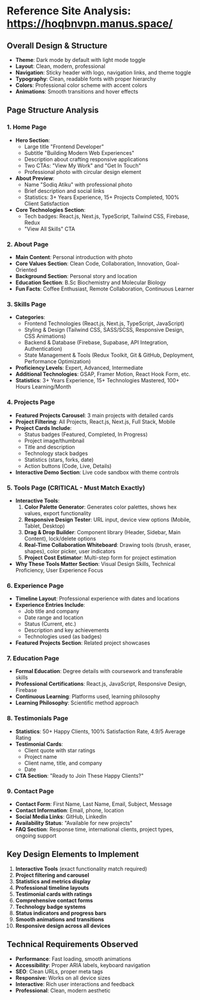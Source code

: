 # Reference Site Analysis: https://hoqbnvpn.manus.space/

## Overall Design & Structure
- **Theme**: Dark mode by default with light mode toggle
- **Layout**: Clean, modern, professional
- **Navigation**: Sticky header with logo, navigation links, and theme toggle
- **Typography**: Clean, readable fonts with proper hierarchy
- **Colors**: Professional color scheme with accent colors
- **Animations**: Smooth transitions and hover effects

## Page Structure Analysis

### 1. Home Page
- **Hero Section**: 
  - Large title "Frontend Developer"
  - Subtitle "Building Modern Web Experiences"
  - Description about crafting responsive applications
  - Two CTAs: "View My Work" and "Get In Touch"
  - Professional photo with circular design element
- **About Preview**: 
  - Name "Sodiq Atiku" with professional photo
  - Brief description and social links
  - Statistics: 3+ Years Experience, 15+ Projects Completed, 100% Client Satisfaction
- **Core Technologies Section**:
  - Tech badges: React.js, Next.js, TypeScript, Tailwind CSS, Firebase, Redux
  - "View All Skills" CTA

### 2. About Page
- **Main Content**: Personal introduction with photo
- **Core Values Section**: Clean Code, Collaboration, Innovation, Goal-Oriented
- **Background Section**: Personal story and location
- **Education Section**: B.Sc Biochemistry and Molecular Biology
- **Fun Facts**: Coffee Enthusiast, Remote Collaboration, Continuous Learner

### 3. Skills Page
- **Categories**:
  - Frontend Technologies (React.js, Next.js, TypeScript, JavaScript)
  - Styling & Design (Tailwind CSS, SASS/SCSS, Responsive Design, CSS Animations)
  - Backend & Database (Firebase, Supabase, API Integration, Authentication)
  - State Management & Tools (Redux Toolkit, Git & GitHub, Deployment, Performance Optimization)
- **Proficiency Levels**: Expert, Advanced, Intermediate
- **Additional Technologies**: GSAP, Framer Motion, React Hook Form, etc.
- **Statistics**: 3+ Years Experience, 15+ Technologies Mastered, 100+ Hours Learning/Month

### 4. Projects Page
- **Featured Projects Carousel**: 3 main projects with detailed cards
- **Project Filtering**: All Projects, React.js, Next.js, Full Stack, Mobile
- **Project Cards Include**:
  - Status badges (Featured, Completed, In Progress)
  - Project image/thumbnail
  - Title and description
  - Technology stack badges
  - Statistics (stars, forks, date)
  - Action buttons (Code, Live, Details)
- **Interactive Demo Section**: Live code sandbox with theme controls

### 5. Tools Page (CRITICAL - Must Match Exactly)
- **Interactive Tools**:
  1. **Color Palette Generator**: Generates color palettes, shows hex values, export functionality
  2. **Responsive Design Tester**: URL input, device view options (Mobile, Tablet, Desktop)
  3. **Drag & Drop Builder**: Component library (Header, Sidebar, Main Content), lock/delete options
  4. **Real-Time Collaboration Whiteboard**: Drawing tools (brush, eraser, shapes), color picker, user indicators
  5. **Project Cost Estimator**: Multi-step form for project estimation
- **Why These Tools Matter Section**: Visual Design Skills, Technical Proficiency, User Experience Focus

### 6. Experience Page
- **Timeline Layout**: Professional experience with dates and locations
- **Experience Entries Include**:
  - Job title and company
  - Date range and location
  - Status (Current, etc.)
  - Description and key achievements
  - Technologies used (as badges)
- **Featured Projects Section**: Related project showcases

### 7. Education Page
- **Formal Education**: Degree details with coursework and transferable skills
- **Professional Certifications**: React.js, JavaScript, Responsive Design, Firebase
- **Continuous Learning**: Platforms used, learning philosophy
- **Learning Philosophy**: Scientific method approach

### 8. Testimonials Page
- **Statistics**: 50+ Happy Clients, 100% Satisfaction Rate, 4.9/5 Average Rating
- **Testimonial Cards**:
  - Client quote with star ratings
  - Project name
  - Client name, title, and company
  - Date
- **CTA Section**: "Ready to Join These Happy Clients?"

### 9. Contact Page
- **Contact Form**: First Name, Last Name, Email, Subject, Message
- **Contact Information**: Email, phone, location
- **Social Media Links**: GitHub, LinkedIn
- **Availability Status**: "Available for new projects"
- **FAQ Section**: Response time, international clients, project types, ongoing support

## Key Design Elements to Implement
1. **Interactive Tools** (exact functionality match required)
2. **Project filtering and carousel**
3. **Statistics and metrics display**
4. **Professional timeline layouts**
5. **Testimonial cards with ratings**
6. **Comprehensive contact forms**
7. **Technology badge systems**
8. **Status indicators and progress bars**
9. **Smooth animations and transitions**
10. **Responsive design across all devices**

## Technical Requirements Observed
- **Performance**: Fast loading, smooth animations
- **Accessibility**: Proper ARIA labels, keyboard navigation
- **SEO**: Clean URLs, proper meta tags
- **Responsive**: Works on all device sizes
- **Interactive**: Rich user interactions and feedback
- **Professional**: Clean, modern aesthetic

